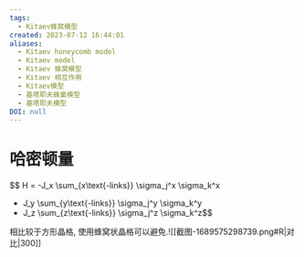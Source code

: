 ```yaml
---
tags:
  - Kitaev蜂窝模型
created: 2023-07-12 16:44:01
aliases:
  - Kitaev honeycomb model
  - Kitaev model
  - Kitaev 蜂窝模型
  - Kitaev 相互作用
  - Kitaev模型
  - 基塔耶夫蜂巢模型
  - 基塔耶夫模型
DOI: null
---
```


# 哈密顿量
$$
H = -J_x \sum_{x\text{-links}} \sigma_j^x \sigma_k^x
- J_y \sum_{y\text{-links}} \sigma_j^y \sigma_k^y
- J_z \sum_{z\text{-links}} \sigma_j^z \sigma_k^z$$

相比较于方形晶格, 使用蜂窝状晶格可以避免.![[截图-1689575298739.png#R|对比|300]]


